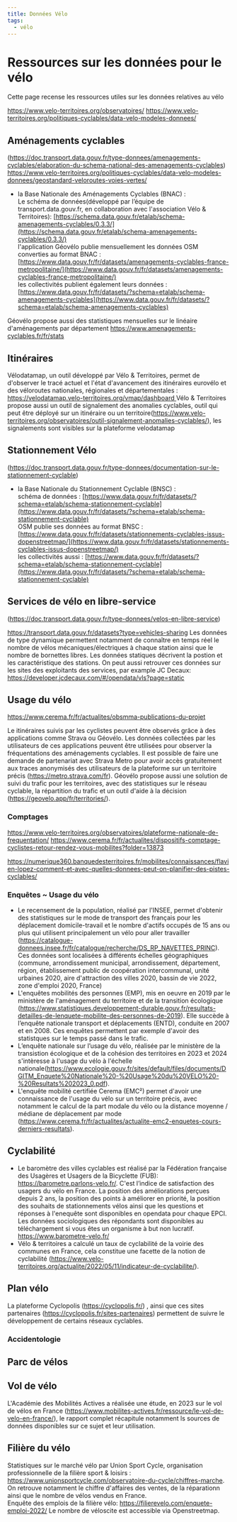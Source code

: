 ```yaml
---
title: Données Vélo 
tags:
  - vélo
---
```


# Ressources sur les données pour le vélo 

Cette page recense les ressources utiles sur les données relatives au vélo

https://www.velo-territoires.org/observatoires/ 
https://www.velo-territoires.org/politiques-cyclables/data-velo-modeles-donnees/ 

## Aménagements cyclables 
(https://doc.transport.data.gouv.fr/type-donnees/amenagements-cyclables/elaboration-du-schema-national-des-amenagements-cyclables)
https://www.velo-territoires.org/politiques-cyclables/data-velo-modeles-donnees/geostandard-veloroutes-voies-vertes/

- la Base Nationale des Aménagements Cyclables (BNAC) :  
        Le schéma de données(développé par l’équipe de transport.data.gouv.fr, en collaboration avec l'association Vélo & Territoires): [https://schema.data.gouv.fr/etalab/schema-amenagements-cyclables/0.3.3/](https://schema.data.gouv.fr/etalab/schema-amenagements-cyclables/0.3.3/)  
        l'application Géovélo publie mensuellement les données OSM converties au format BNAC : [https://www.data.gouv.fr/fr/datasets/amenagements-cyclables-france-metropolitaine/](https://www.data.gouv.fr/fr/datasets/amenagements-cyclables-france-metropolitaine/)  
        les collectivités publient également leurs données : [https://www.data.gouv.fr/fr/datasets/?schema=etalab/schema-amenagements-cyclables](https://www.data.gouv.fr/fr/datasets/?schema=etalab/schema-amenagements-cyclables)

Géovélo propose aussi des statistiques mensuelles sur le linéaire d'aménagements par département https://www.amenagements-cyclables.fr/fr/stats 

  
## Itinéraires 
Vélodatamap, un outil développé par Vélo & Territoires, permet de d'observer le tracé actuel et l'état d'avancement des itinéraires eurovélo et des véloroutes nationales, régionales et départementales :  
[https://velodatamap.velo-territoires.org/vmap/dashboard  ](http://velodatamap.velo-territoires.org/)
Vélo & Territoires propose aussi un outil de signalement des anomalies cyclables, outil qui peut être déployé sur un itinéraire ou un territoire(https://www.velo-territoires.org/observatoires/outil-signalement-anomalies-cyclables/), les signalements sont visibles sur la plateforme velodatamap 

## Stationnement Vélo 
(https://doc.transport.data.gouv.fr/type-donnees/documentation-sur-le-stationnement-cyclable)

- la Base Nationale du Stationnement Cyclable (BNSC) :  
        schéma de données : [https://www.data.gouv.fr/fr/datasets/?schema=etalab/schema-stationnement-cyclable](https://www.data.gouv.fr/fr/datasets/?schema=etalab/schema-stationnement-cyclable)  
        OSM publie ses données au format BNSC : [https://www.data.gouv.fr/fr/datasets/stationnements-cyclables-issus-dopenstreetmap/](https://www.data.gouv.fr/fr/datasets/stationnements-cyclables-issus-dopenstreetmap/)  
        les collectivités aussi : [https://www.data.gouv.fr/fr/datasets/?schema=etalab/schema-stationnement-cyclable](https://www.data.gouv.fr/fr/datasets/?schema=etalab/schema-stationnement-cyclable)
  
## Services de vélo en libre-service
(https://doc.transport.data.gouv.fr/type-donnees/velos-en-libre-service) 

https://transport.data.gouv.fr/datasets?type=vehicles-sharing
Les données de type dynamique permettent notamment de connaître en temps réel le nombre de vélos mécaniques/électriques à chaque station ainsi que le nombre de bornettes libres. Les données statiques décrivent la postion et les caractéristique des stations. 
On peut aussi retrouver ces données sur les sites des exploitants des services, par example JC Decaux: https://developer.jcdecaux.com/#/opendata/vls?page=static

## Usage du vélo 
https://www.cerema.fr/fr/actualites/obsmma-publications-du-projet 

Le itinéraires suivis par les cyclistes peuvent être observés grâce à des applications comme Strava ou Géovélo. Les données collectées par les utilisateurs de ces applications peuvent être utilisées pour observer la fréquentations des aménagements cyclables. Il est possible de faire une demande de partenariat avec Strava Metro pour avoir accès gratuitement aux traces anonymisés des utilisateurs de la plateforme sur un territoire précis (https://metro.strava.com/fr). Géovélo propose aussi une solution de suivi du trafic pour les territoires, avec des statistiques sur le réseau cyclable, la répartition du trafic  et un outil d'aide à la décision (https://geovelo.app/fr/territories/).

### Comptages 
https://www.velo-territoires.org/observatoires/plateforme-nationale-de-frequentation/ 
https://www.cerema.fr/fr/actualites/dispositifs-comptage-cyclistes-retour-rendez-vous-mobilites?folder=13873 

https://numerique360.banquedesterritoires.fr/mobilites/connaissances/flavien-lopez-comment-et-avec-quelles-donnees-peut-on-planifier-des-pistes-cyclables/


### Enquêtes ~ Usage du vélo 

- Le recensement de la population, réalisé par l'INSEE, permet d'obtenir des statistiques sur le mode de transport des français pour les déplacement domicile-travail et le nombre d'actifs occupés de 15 ans ou plus qui utilisent principalement un vélo pour aller travailler (https://catalogue-donnees.insee.fr/fr/catalogue/recherche/DS_RP_NAVETTES_PRINC). Ces données sont localisées à différents échelles géographiques (commune, arrondissement municipal, arrondissement, département, région, établissement public de coopération intercommunal, unité urbaines 2020, aire d'attraction des villes 2020, bassin de vie 2022, zone d'emploi 2020, France)
- L'enquêtes mobilités des personnes (EMP), mis en oeuvre en 2019 par le ministère de l'aménagement du territoire et de la transition écologique (https://www.statistiques.developpement-durable.gouv.fr/resultats-detailles-de-lenquete-mobilite-des-personnes-de-2019). Elle succède à l’enquête nationale transport et déplacements (ENTD), conduite en 2007 et en 2008. Ces enquêtes permettent par exemple d'avoir des statistques sur le temps passé dans le trafic. 
- L’enquête nationale sur l’usage du vélo, réalisée par le ministère de la transistion écologique et de la cohésion des territoires en 2023 et 2024 s'intèresse à l'usage du vélo à l'échelle nationale(https://www.ecologie.gouv.fr/sites/default/files/documents/DGITM_Enquete%20Nationale%20-%20Usage%20du%20VELO%20-%20Resultats%202023_0.pdf).
- L'enquête mobilité certifiée Cerema (EMC²) permet d'avoir une connaissance de l'usage du vélo sur un territoire précis, avec notamment le calcul de la part modale du vélo ou la distance moyenne / médiane de déplacement par mode (https://www.cerema.fr/fr/actualites/actualite-emc2-enquetes-cours-derniers-resultats).



## Cyclabilité 
- Le baromètre des villes cyclables est réalisé par la Fédération française des Usagères et Usagers de la Bicyclette (FUB): https://barometre.parlons-velo.fr/. C'est l’indice de satisfaction des usagers du vélo en France. La position des améliorations perçues depuis 2 ans, la position des points à améliorer en priorité, la position des souhaits de stationnements vélos ainsi que les questions et réponses à l'enequête sont disponibles en opendata pour chaque EPCI. Les données sociologiques des répondants sont disponibles au téléchargement si vous êtes un organisme à but non lucratif.
https://www.barometre-velo.fr/
- Vélo & territoires a calculé un taux de cyclabilité de la voirie des communes en France, cela constitue une facette de la notion de cyclabilité (https://www.velo-territoires.org/actualite/2022/05/11/indicateur-de-cyclabilite/). 

## Plan vélo
La plateforme Cyclopolis (https://cyclopolis.fr/) , ainsi que ces sites partenaires (https://cyclopolis.fr/sites-partenaires) permettent de suivre le développement de certains réseaux cyclables. 

### Accidentologie 

## Parc de vélos  

## Vol de vélo 

L'Académie des Mobilités Actives a réalisée une étude, en 2023 sur le vol de vélos en France (https://www.mobilites-actives.fr/ressource/le-vol-de-velo-en-france/), le rapport complet récapitule notamment ls sources de données disponibles sur ce sujet et leur utilisation.

## Filière du vélo 
Statistiques sur le marché vélo par Union Sport Cycle, organisation professionnelle de la filière sport & loisirs : https://www.unionsportcycle.com/observatoire-du-cycle/chiffres-marche. On retrouve notamment le chiffre d'affaires des ventes, de la réparationn ainsi que le nombre de vélos vendus en France.  
Enquête des emplois de la filière vélo: https://filierevelo.com/enquete-emploi-2022/ 
Le nombre de véloscite est accessible via Openstreetmap. 
